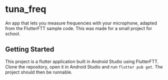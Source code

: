# tuna_freq

An app that lets you measure frequencies with your microphone, adapted from the FlutterFTT sample code.
This was made for a small project for school.

## Getting Started

This project is a flutter application built in Android Studio using FlutterFTT.
Clone the repository, open it in Android Studio and run `flutter pub get`. The project should then be runnable.

